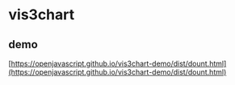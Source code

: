 # vis3chart

## demo

  [https://openjavascript.github.io/vis3chart-demo/dist/dount.html](https://openjavascript.github.io/vis3chart-demo/dist/dount.html)
